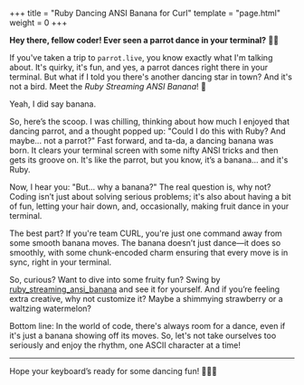 +++
title = "Ruby Dancing ANSI Banana for Curl"
template = "page.html"
weight = 0
+++

**Hey there, fellow coder! Ever seen a parrot dance in your terminal?** 🦜💃

If you've taken a trip to `parrot.live`, you know exactly what I'm talking about. It's quirky, it's fun, and yes, a parrot dances right there in your terminal. But what if I told you there's another dancing star in town? And it's not a bird. Meet the *Ruby Streaming ANSI Banana*! 🍌

Yeah, I did say banana. 

So, here’s the scoop. I was chilling, thinking about how much I enjoyed that dancing parrot, and a thought popped up: "Could I do this with Ruby? And maybe... not a parrot?" Fast forward, and ta-da, a dancing banana was born. It clears your terminal screen with some nifty ANSI tricks and then gets its groove on. It's like the parrot, but you know, it’s a banana... and it's Ruby.

Now, I hear you: "But... why a banana?" The real question is, why not? Coding isn’t just about solving serious problems; it's also about having a bit of fun, letting your hair down, and, occasionally, making fruit dance in your terminal.

The best part? If you're team CURL, you're just one command away from some smooth banana moves. The banana doesn’t just dance—it does so smoothly, with some chunk-encoded charm ensuring that every move is in sync, right in your terminal.

So, curious? Want to dive into some fruity fun? Swing by [ruby_streaming_ansi_banana](https://github.com/developmeh/ruby_streaming_ansi_banana) and see it for yourself. And if you’re feeling extra creative, why not customize it? Maybe a shimmying strawberry or a waltzing watermelon?

Bottom line: In the world of code, there's always room for a dance, even if it's just a banana showing off its moves. So, let's not take ourselves too seriously and enjoy the rhythm, one ASCII character at a time!

---

Hope your keyboard’s ready for some dancing fun! 🍌🕺🎵
